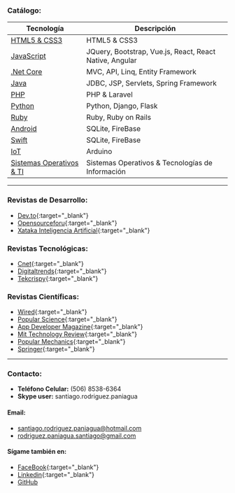 ### Catálogo:

| Tecnología              | Descripción                                    | 
| ----------------------- | ---------------------------------------------- | 
| [HTML5 & CSS3](https://profesantiago.github.io/HTMLCSS) | HTML5 & CSS3 |
| [JavaScript](https://profesantiago.github.io/JavaScript)| JQuery, Bootstrap, Vue.js, React, React Native, Angular |
| [.Net Core](https://profesantiago.github.io/NetCore)| MVC, API, Linq, Entity Framework |
| [Java](https://profesantiago.github.io/CursoJava)   | JDBC, JSP, Servlets, Spring Framework     |
| [PHP](https://profesantiago.github.io/PHP)          | PHP & Laravel          |
| [Python](https://profesantiago.github.io/Python)    | Python, Django, Flask  |
| [Ruby](https://profesantiago.github.io/Ruby)        | Ruby, Ruby on Rails    |
| [Android](https://profesantiago.github.io/Android)  | SQLite, FireBase       |
| [Swift](https://profesantiago.github.io/Swift)      | SQLite, FireBase       |
| [IoT](https://profesantiago.github.io/IoT)          | Arduino                |
| [Sistemas Operativos & TI](https://profesantiago.github.io/TI-OS)| Sistemas Operativos & Tecnologías de Información      |  


------------

### Revistas de Desarrollo:
- [Dev.to](https://dev.to/){:target="_blank"}
- [Opensourceforu](https://opensourceforu.com/category/type-of-audiences/developers/){:target="_blank"}
- [Xataka Inteligencia Artificial](https://www.xataka.com/categoria/inteligencia-artificial){:target="_blank"}

### Revistas Tecnológicas:
- [Cnet](https://www.cnet.com/es/){:target="_blank"}
- [Digitaltrends](https://es.digitaltrends.com/){:target="_blank"}
- [Tekcrispy](https://www.tekcrispy.com/){:target="_blank"}

### Revistas Científicas:
- [Wired](https://www.wired.com/){:target="_blank"}
- [Popular Science](https://www.popsci.com/){:target="_blank"}
- [App Developer Magazine](https://appdevelopermagazine.com/){:target="_blank"}
- [Mit Technology Review](https://www.technologyreview.com/){:target="_blank"}
- [Popular Mechanics](https://www.popularmechanics.com/){:target="_blank"}
- [Springer](https://www.springer.com/la){:target="_blank"}

------------

### Contacto:
- **Teléfono Celular:** (506) 8538-6364
- **Skype user:** santiago.rodriguez.paniagua

#### Email:
- santiago.rodriguez.paniagua@hotmail.com
- rodriguez.paniagua.santiago@gmail.com

#### Sígame también en:
- [FaceBook](https://www.facebook.com/santiago.rodriguez.paniagua){:target="_blank"}
- [Linkedin](https://www.linkedin.com/in/santiago-rodriguez-paniagua/){:target="_blank"}
- [GitHub](https://github.com/ProfeSantiago)
